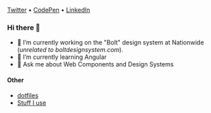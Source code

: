 [Twitter](https://twitter.com/CITguy) •
[CodePen](https://codepen.io/CITguy) •
[LinkedIn](https://www.linkedin.com/in/citguy)

### Hi there 👋
<!--
**CITguy/CITguy** is a ✨ _special_ ✨ repository because its `README.md` (this file) appears on your GitHub profile.

Here are some ideas to get you started:

- 🌱 I’m currently learning ...
- 👯 I’m looking to collaborate on ...
- 🤔 I’m looking for help with ...
- 💬 Ask me about ...
- 📫 How to reach me: ...
- 😄 Pronouns: ...
- ⚡ Fun fact: ...
-->

- 🔭 I’m currently working on the "Bolt" design system at Nationwide (_unrelated to boltdesignsystem.com_).
- 🌱 I’m currently learning Angular
- 💬 Ask me about Web Components and Design Systems

#### Other
- [dotfiles](https://github.com/CITguy/dotfiles)
- [Stuff I use](USES.md)
